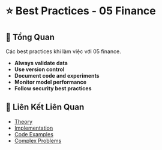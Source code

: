 # ⭐ Best Practices - 05 Finance

## 🎯 Tổng Quan

Các best practices khi làm việc với 05 finance.

- **Always validate data**
- **Use version control**
- **Document code and experiments**
- **Monitor model performance**
- **Follow security best practices**

## 🔗 Liên Kết Liên Quan

- [Theory](./THEORY_05_finance.md)
- [Implementation](./IMPLEMENTATION_05_finance.md)
- [Code Examples](./CODE_EXAMPLES_05_finance.md)
- [Complex Problems](./COMPLEX_PROBLEMS.md)
